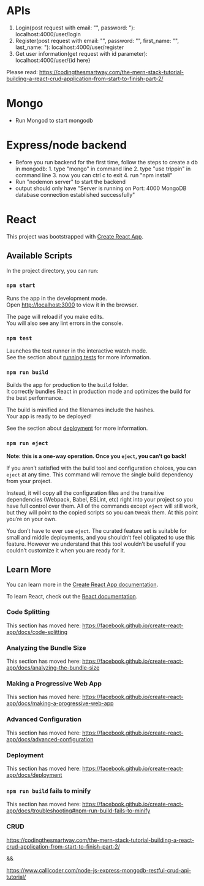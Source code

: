 # APIs

1. Login(post request with email: "", password: "): localhost:4000/user/login
2. Register(post request with email: "", password: "", first_name: "", last_name: "): localhost:4000/user/register
3. Get user information(get request with id parameter): localhost:4000/user/{id here}

Please read:
https://codingthesmartway.com/the-mern-stack-tutorial-building-a-react-crud-application-from-start-to-finish-part-2/

# Mongo

- Run Mongod to start mongodb

# Express/node backend

- Before you run backend for the first time, follow the steps to create a db in mongodb: 1. type "mongo" in command line 2. type "use trippin" in command line 3. now you can ctrl c to exit 4. run "npm install"
- Run "nodemon server" to start the backend
- output should only have "Server is running on Port: 4000
  MongoDB database connection established successfully"

# React

This project was bootstrapped with [Create React App](https://github.com/facebook/create-react-app).

## Available Scripts

In the project directory, you can run:

### `npm start`

Runs the app in the development mode.<br />
Open [http://localhost:3000](http://localhost:3000) to view it in the browser.

The page will reload if you make edits.<br />
You will also see any lint errors in the console.

### `npm test`

Launches the test runner in the interactive watch mode.<br />
See the section about [running tests](https://facebook.github.io/create-react-app/docs/running-tests) for more information.

### `npm run build`

Builds the app for production to the `build` folder.<br />
It correctly bundles React in production mode and optimizes the build for the best performance.

The build is minified and the filenames include the hashes.<br />
Your app is ready to be deployed!

See the section about [deployment](https://facebook.github.io/create-react-app/docs/deployment) for more information.

### `npm run eject`

**Note: this is a one-way operation. Once you `eject`, you can’t go back!**

If you aren’t satisfied with the build tool and configuration choices, you can `eject` at any time. This command will remove the single build dependency from your project.

Instead, it will copy all the configuration files and the transitive dependencies (Webpack, Babel, ESLint, etc) right into your project so you have full control over them. All of the commands except `eject` will still work, but they will point to the copied scripts so you can tweak them. At this point you’re on your own.

You don’t have to ever use `eject`. The curated feature set is suitable for small and middle deployments, and you shouldn’t feel obligated to use this feature. However we understand that this tool wouldn’t be useful if you couldn’t customize it when you are ready for it.

## Learn More

You can learn more in the [Create React App documentation](https://facebook.github.io/create-react-app/docs/getting-started).

To learn React, check out the [React documentation](https://reactjs.org/).

### Code Splitting

This section has moved here: https://facebook.github.io/create-react-app/docs/code-splitting

### Analyzing the Bundle Size

This section has moved here: https://facebook.github.io/create-react-app/docs/analyzing-the-bundle-size

### Making a Progressive Web App

This section has moved here: https://facebook.github.io/create-react-app/docs/making-a-progressive-web-app

### Advanced Configuration

This section has moved here: https://facebook.github.io/create-react-app/docs/advanced-configuration

### Deployment

This section has moved here: https://facebook.github.io/create-react-app/docs/deployment

### `npm run build` fails to minify

This section has moved here: https://facebook.github.io/create-react-app/docs/troubleshooting#npm-run-build-fails-to-minify

### CRUD

https://codingthesmartway.com/the-mern-stack-tutorial-building-a-react-crud-application-from-start-to-finish-part-2/

&&

https://www.callicoder.com/node-js-express-mongodb-restful-crud-api-tutorial/
